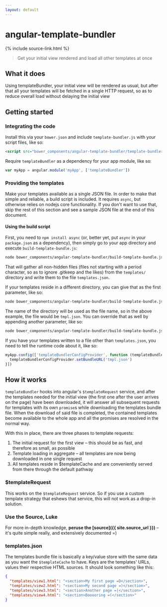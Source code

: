 ```yaml
---
layout: default
---
```


# angular-template-bundler

{% include source-link.html %}

> Get your initial view rendered and load all other templates at once

## What it does

Using templateBundler, your initial view will be rendered as usual, but after that all your templates will be fetched in a single HTTP request, so as to reduce overall load without delaying the initial view


## Getting started

### Integrating the code
Install this via your `bower.json` and include `template-bundler.js` with your script files, like so:

```html
<script src="bower_components/angular-template-bundler/template-bundler.js"></script>
```

Require `templateBundler` as a dependency for your app module, like so:

```js
var myApp = angular.module('myApp', ['templateBundler'])
```

### Providing the templates
Make your templates available as a single JSON file. In order to make that simple and reliable, a build script is included. It requires `async`, but otherwise relies on nodejs core functionality. If you don't want to use that, skip the rest of this section and see a sample JSON file at the end of this document.

#### Using the build script
First, you need to `npm install async` (or, better yet, put `async` in your `package.json` as a dependency), then simply go to your app directory and execute `build-template-bundle.js`:

```sh
node bower_components/angular-template-bundler/build-template-bundle.js
```

That will gather all non-hidden files (files not starting with a period character, so as to ignore .gitkeep and the likes) from the `templates/` directory and write them to the file `templates.json`.

If your templates reside in a different directory, you can give that as the first parameter, like so:

```sh
node bower_components/angular-template-bundler/build-template-bundle.js tmpl
```

The name of the directory will be used as the file name, so in the above example, the file would be `tmpl.json`. You can override that as well by appending another parameter, like so:

```sh
node bower_components/angular-template-bundler/build-template-bundle.js tmpl templates.json
```

If you have your templates written to a file other than `templates.json`, you need to tell the runtime code about it, like so:

```js
myApp.config(['templateBundlerConfigProvider', function (templateBundlerConfigProvider) {
  templateBundlerConfigProvider.setBundleURL('tmpl.json')
}])
```




## How it works

`templateBundler` hooks into angular's `$templateRequest` service, and after the templates needed for the initial view (the first one after the user arrives on the page) have been downloaded, it will answer all subsequent requests for templates with its own `promise`s while downloading the templates bundle file. When the download of said file is completed, the contained templates become available to the whole app and all the promises are resolved in the normal way.

With this in place, there are three phases to template requests:

1. The initial request for the first view – this should be as fast, and therefore as small, as possible
2. Template loading in aggregate – all templates are now being downloaded in one single request
3. All templates reside in $templateCache and are conveniently served from there through the default pathway

### $templateRequest
This works on the `$templateRequest` service. So if you use a custom template strategy that eshews that service,
this will not work as a drop-in solution.

### Use the Source, Luke
For more in-depth knowledge, **peruse the [source]({{ site.source_url }})** – it's quite simple really, and extensively documented =)

### templates.json
The templates bundle file is basically a key/value store with the same data as you want the `$templateCache` to have. Keys are the templates' URLs, values their respective HTML sources. It should look something like this:

```json
{
  "templates/view1.html": "<section>My first page =D</section>",
  "templates/view2.html": "<section>My second page =)</section>",
  "templates/view3.html": "<section>Another page =|</section>",
  "templates/view4.html": "<section>Booooring =(</section>"
}
```
